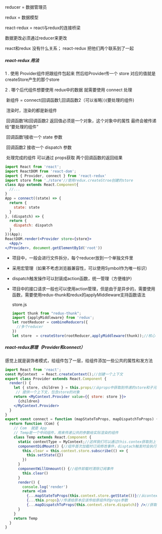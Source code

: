  

  reducer = 数据管理员

  redux = 数据模型

  react-redux = react与redux的连接桥梁

  数据更改必须通过reducer来更改

  react和redux 没有什么关系； react-redux 把他们两个联系到了一起

#####   react-redux 用法

  1 . 使用 Provider组件把跟组件包起来 然后给Provider传一个 store 对应的值就是 createStore产生的那个store

  2 . 哪个后代组件想要使用 redux中的数据 就需要使用 connect 处理

​    新组件 = connect(回调函数1,回调函数2（可以省略）)(要处理的组件)

​    渲染时，渲染的都是新组件

​    回调函数1和回调函数2 返回值必须是一个对象，这个对象中的属性 最终会被传递给“要处理的组件”

​    回调函数1接收一个 state 参数

​    回调函数2 接收一个 dispatch 参数

​    处理完成的组件 可以通过 props获取 两个回调函数的返回结果

```jsx
import React from 'react';
import ReactDOM from 'react-dom';
import { Provider, connect } from 'react-redux'
import store from './store'//使用redux.createStroe创建的store
class App extends React.Component{
  //...
}
App = connect((state) => {
  return {
    state: state
  }
}, (dispatch) => {
  return {
    dispatch: dispatch
  }
})(App);
ReactDOM.render(<Provider store={store}>
  <App/>
</Provider>, document.getElementById('root'))
```



+ 项目中，一般会进行文件拆分，每个reducer放到一个单独文件里

+ 采用宏管理（如果不考虑浏览器兼容性，可以使用Symbol作为唯一标识）

+ dispatch触发操作可以封装成action函数，统一管理（方便维护）

+ 项目中的接口请求一般也可以使用action管理，但是由于是异步的，需要使用函数，需要使用redux-thunk和redux的applyMiddleware支持函数语法

  store.js

  ```jsx
  import thunk from "redux-thunk";
  import {applyMiddleware} from 'redux';
  let rootReducer = combineReducers({
    //多个reducer
  })
  let store  = createStore(rootReducer,applyMiddleware(thunk));//核心
  ```


##### react-redux原理（Provider和connect）

感觉上就是装饰者模式，给组件包了一层，给组件添加一些公共的属性和发方法

```jsx
import React from 'react';
const MyContext  = React.createContext();//创建一个上下文
export class Provider extends React.Component {
  render() {
    let { store, children } = this.props//从props中获取到传递的store和子元素
     // 提供一个上下文，包含store的对象
    return <MyContext.Provider value={{ store: store }}>
      {children}
    </MyContext.Provider>
  }
}
export const connect = function (mapStateToProps, mapDispatchToProps) {
  return function (Com) {
    // Com  就是 App
    // Temp是一个中间组件，用来传递公共的参数给实际渲染的组件
    class Temp extends React.Component {
      static contextType = MyContext;//这样我们可以通过this.contex获取到上下文中的数据
      componentDidMount() {//组件首次加载时订阅修改事件，disptach触发时会执行回调，setState更新视图
        this.clear = this.context.store.subscribe(() => {
          this.setState({})
        })
      }
      componentWillUnmount() {//组件卸载时清除订阅事件
        this.clear()
      }
      render() {
        console.log('render')
        return <Com
          {...mapStateToProps(this.context.store.getState())}//从context中获取store的所有属性
          {...this.props}//传递给原本应该传给原组件的props参数
          {...mapDispatchToProps(this.context.store.dispatch)} />//获取store中的dispatch方法
      }
    }
    return Temp
  }
}

```


